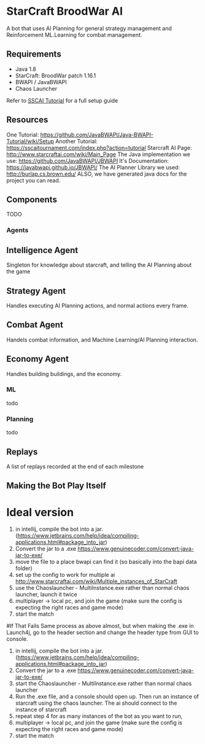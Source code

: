 # StarCraft BroodWar AI
A bot that uses AI Planning for general strategy management and Reinforcement ML.Learning for combat management.

## Requirements
 - Java 1.8
 - StarCraft: BroodWar patch 1.16.1
 - BWAPI / JavaBWAPI
 - Chaos Launcher
 
Refer to [SSCAI Tutorial](https://sscaitournament.com/index.php?action=tutorial) for a full setup guide

## Resources
One Tutorial: https://github.com/JavaBWAPI/Java-BWAPI-Tutorial/wiki/Setup 
Another Tutorial: https://sscaitournament.com/index.php?action=tutorial
Starcraft AI Page: http://www.starcraftai.com/wiki/Main_Page
The Java implementation we use: https://github.com/JavaBWAPI/JBWAPI
It's Documentation: https://javabwapi.github.io/JBWAPI/
The AI Planner Library we used: http://burlap.cs.brown.edu/
ALSO, we have generated java docs for the project you can read.

## Components
TODO

### Agents
## Intelligence Agent
Singleton for knowledge about starcraft, and telling the AI Planning about the game

## Strategy Agent
Handles executing AI Planning actions, and normal actions every frame.

## Combat Agent
Handels combat information, and Machine Learning/AI Planning interaction.

## Economy Agent
Handles building buildings, and the economy.

### ML
todo

### Planning
todo


## Replays
A list of replays recorded at the end of each milestone


## Making the Bot Play Itself
# Ideal version
1. in intellij, compile the bot into a jar. (https://www.jetbrains.com/help/idea/compiling-applications.html#package_into_jar)
2. Convert the jar to a .exe https://www.genuinecoder.com/convert-java-jar-to-exe/
3. move the file to a place bwapi can find it (so basically into the bapi data folder)
4. set up the config to work for multiple ai http://www.starcraftai.com/wiki/Multiple_instances_of_StarCraft
5. use the Chaoslauncher - MultiInstance.exe rather than normal chaos launcher, launch it twice
6. multiplayer -> local pc, and join the game (make sure the config is expecting the right races and game mode)
7. start the match

#If That Fails
Same process as above almost, but when making the .exe in Launch4j, go to the header section and change the header type from GUI to console.
1. in intellij, compile the bot into a jar. (https://www.jetbrains.com/help/idea/compiling-applications.html#package_into_jar)
2. Convert the jar to a .exe https://www.genuinecoder.com/convert-java-jar-to-exe/
3. start the Chaoslauncher - MultiInstance.exe rather than normal chaos launcher
4. Run the .exe file, and a console should open up. Then run an instance of starcraft using the chaos launcher. The ai should connect to the instance of starcraft
5. repeat step 4 for as many instances of the bot as you want to run,
6. multiplayer -> local pc, and join the game (make sure the config is expecting the right races and game mode)
7. start the match

